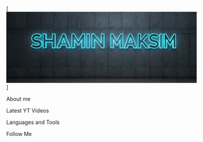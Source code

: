 [![Header](https://github.com/Shamin-Maksim/Shamin-Maksim/blob/main/Assets/git1.png)]

About me

Latest YT Videos

Languages and Tools

Follow Me